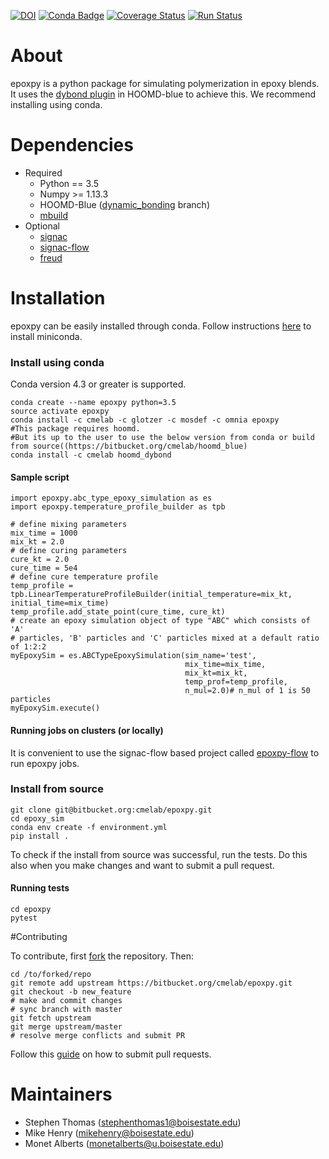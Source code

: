 [![DOI](https://zenodo.org/badge/106355819.svg)](https://zenodo.org/badge/latestdoi/106355819)
[![Conda Badge](https://anaconda.org/cmelab/epoxpy/badges/version.svg)](https://anaconda.org/cmelab/epoxpy)
[![Coverage Status](https://coveralls.io/repos/bitbucket/cmelab/epoxpy/badge.svg?branch=master)](https://coveralls.io/bitbucket/cmelab/epoxpy?branch=master)
[![Run Status](https://api.shippable.com/projects/5ae1ee2540a97a07002fb106/badge?branch=master)](https://app.shippable.com/bitbucket/cmelab/epoxpy) 

# About #
epoxpy is a python package for simulating polymerization in epoxy blends. It uses the [dybond plugin](https://bitbucket.org/cmelab/hoomd_blue) in HOOMD-blue to achieve this. We recommend installing using conda.

# Dependencies
* Required
	* Python == 3.5
	* Numpy  >= 1.13.3
	* HOOMD-Blue ([dynamic_bonding](https://bitbucket.org/cmelab/hoomd_blue) branch)
	* [mbuild](http://mosdef-hub.github.io/mbuild/)
* Optional
	* [signac](http://signac.readthedocs.io/en/latest/)
	* [signac-flow](https://signac-flow.readthedocs.io/en/latest/)
	* [freud](http://glotzerlab.engin.umich.edu/freud/)
	
# Installation

epoxpy can be easily installed through conda. Follow instructions [here](https://conda.io/docs/install/quick.html#miniconda-quick-install-requirements) to install miniconda.

### Install using conda

Conda version 4.3 or greater is supported.
```
conda create --name epoxpy python=3.5
source activate epoxpy
conda install -c cmelab -c glotzer -c mosdef -c omnia epoxpy
#This package requires hoomd. 
#But its up to the user to use the below version from conda or build from source((https://bitbucket.org/cmelab/hoomd_blue)
conda install -c cmelab hoomd_dybond
```

#### Sample script
```
import epoxpy.abc_type_epoxy_simulation as es
import epoxpy.temperature_profile_builder as tpb

# define mixing parameters
mix_time = 1000
mix_kt = 2.0
# define curing parameters
cure_kt = 2.0
cure_time = 5e4
# define cure temperature profile
temp_profile = tpb.LinearTemperatureProfileBuilder(initial_temperature=mix_kt, initial_time=mix_time)
temp_profile.add_state_point(cure_time, cure_kt)
# create an epoxy simulation object of type "ABC" which consists of 'A'
# particles, 'B' particles and 'C' particles mixed at a default ratio of 1:2:2
myEpoxySim = es.ABCTypeEpoxySimulation(sim_name='test',
                                       mix_time=mix_time,
                                       mix_kt=mix_kt,
                                       temp_prof=temp_profile,
                                       n_mul=2.0)# n_mul of 1 is 50 particles
myEpoxySim.execute()
```
#### Running jobs on clusters (or locally)

It is convenient to use the signac-flow based project called [epoxpy-flow](https://bitbucket.org/cmelab/epoxpy-flow) to run epoxpy jobs. 


### Install from source

```
git clone git@bitbucket.org:cmelab/epoxpy.git
cd epoxy_sim
conda env create -f environment.yml
pip install .
```

To check if the install from source was successful, run the tests. Do this also when you make changes and want to submit a pull request.

#### Running tests
```
cd epoxpy
pytest
```

#Contributing

To contribute, first [fork](https://confluence.atlassian.com/bitbucket/forking-a-repository-221449527.html) the repository.
Then:
```
cd /to/forked/repo
git remote add upstream https://bitbucket.org/cmelab/epoxpy.git
git checkout -b new_feature
# make and commit changes
# sync branch with master
git fetch upstream
git merge upstream/master
# resolve merge conflicts and submit PR
```
Follow this [guide](https://www.atlassian.com/git/tutorials/making-a-pull-request) on how to submit pull requests.

# Maintainers

* Stephen Thomas (stephenthomas1@boisestate.edu)
* Mike Henry (mikehenry@boisestate.edu)
* Monet Alberts (monetalberts@u.boisestate.edu)
